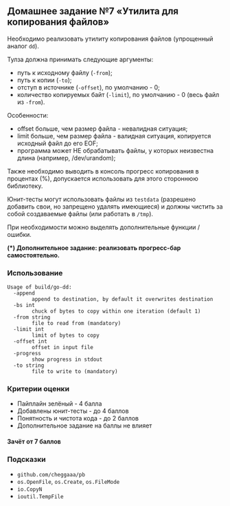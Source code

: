 ## Домашнее задание №7 «Утилита для копирования файлов»

Необходимо реализовать утилиту копирования файлов (упрощенный аналог `dd`).

Тулза должна принимать следующие аргументы:

-   путь к исходному файлу (`-from`);
-   путь к копии (`-to`);
-   отступ в источнике (`-offset`), по умолчанию - 0;
-   количество копируемых байт (`-limit`), по умолчанию - 0 (весь файл из `-from`).

Особенности:

-   offset больше, чем размер файла - невалидная ситуация;
-   limit больше, чем размер файла - валидная ситуация, копируется исходный файл до его EOF;
-   программа может НЕ обрабатывать файлы, у которых неизвестна длина (например, /dev/urandom);

Также необходимо выводить в консоль прогресс копирования в процентах (%),
допускается использовать для этого стороннюю библиотеку.

Юнит-тесты могут использовать файлы из `testdata` (разрешено добавить свои, но запрещено удалять имеющиеся)
и должны чистить за собой создаваемые файлы (или работать в `/tmp`).

При необходимости можно выделять дополнительные функции / ошибки.

**(\*) Дополнительное задание: реализовать прогресс-бар самостоятельно.**

### Использование

```
Usage of build/go-dd:
  -append
        append to destination, by default it overwrites destination
  -bs int
        chuck of bytes to copy within one iteration (default 1)
  -from string
        file to read from (mandatory)
  -limit int
        limit of bytes to copy
  -offset int
        offset in input file
  -progress
        show progress in stdout
  -to string
        file to write to (mandatory)
```

### Критерии оценки

-   Пайплайн зелёный - 4 балла
-   Добавлены юнит-тесты - до 4 баллов
-   Понятность и чистота кода - до 2 баллов
-   Дополнительное задание на баллы не влияет

#### Зачёт от 7 баллов

### Подсказки

-   `github.com/cheggaaa/pb`
-   `os.OpenFile`, `os.Create`, `os.FileMode`
-   `io.CopyN`
-   `ioutil.TempFile`
